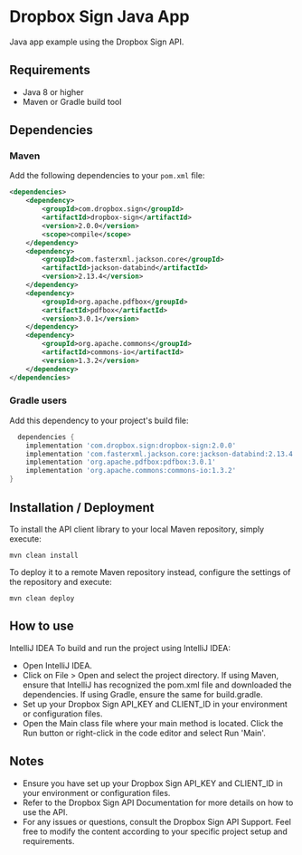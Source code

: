 # Dropbox Sign Java App

Java app example using the Dropbox Sign API.

## Requirements

- Java 8 or higher
- Maven or Gradle build tool

## Dependencies

### Maven

Add the following dependencies to your `pom.xml` file:

```xml
<dependencies>
    <dependency>
        <groupId>com.dropbox.sign</groupId>
        <artifactId>dropbox-sign</artifactId>
        <version>2.0.0</version>
        <scope>compile</scope>
    </dependency>
    <dependency>
        <groupId>com.fasterxml.jackson.core</groupId>
        <artifactId>jackson-databind</artifactId>
        <version>2.13.4</version>
    </dependency>
    <dependency>
        <groupId>org.apache.pdfbox</groupId>
        <artifactId>pdfbox</artifactId>
        <version>3.0.1</version>
    </dependency>
    <dependency>
        <groupId>org.apache.commons</groupId>
        <artifactId>commons-io</artifactId>
        <version>1.3.2</version>
    </dependency>
</dependencies>
```
### Gradle users

Add this dependency to your project's build file:

```groovy
  dependencies {
    implementation 'com.dropbox.sign:dropbox-sign:2.0.0'
    implementation 'com.fasterxml.jackson.core:jackson-databind:2.13.4'
    implementation 'org.apache.pdfbox:pdfbox:3.0.1'
    implementation 'org.apache.commons:commons-io:1.3.2'
}
```

## Installation / Deployment

To install the API client library to your local Maven repository, simply execute:

```shell
mvn clean install
```

To deploy it to a remote Maven repository instead, configure the settings of the repository and execute:

```shell
mvn clean deploy
```

## How to use
IntelliJ IDEA
To build and run the project using IntelliJ IDEA:

- Open IntelliJ IDEA.
- Click on File > Open and select the project directory.
  If using Maven, ensure that IntelliJ has recognized the pom.xml file and downloaded the dependencies. If using Gradle, ensure the same for build.gradle.
- Set up your Dropbox Sign API_KEY and CLIENT_ID in your environment or configuration files.
- Open the Main class file where your main method is located.
  Click the Run button or right-click in the code editor and select Run 'Main'.
## Notes
- Ensure you have set up your Dropbox Sign API_KEY and CLIENT_ID in your environment or configuration files.
- Refer to the Dropbox Sign API Documentation for more details on how to use the API.
- For any issues or questions, consult the Dropbox Sign API Support.
  Feel free to modify the content according to your specific project setup and requirements.
